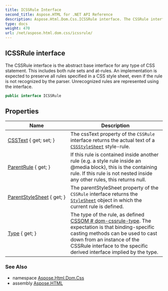 ```yaml
---
title: ICSSRule Interface
second_title: Aspose.HTML for .NET API Reference
description: Aspose.Html.Dom.Css.ICSSRule interface. The CSSRule interface is the abstract base interface for any type of CSS statement. This includes both rule sets and at-rules. An implementation is expected to preserve all rules specified in a CSS style sheet even if the rule is not recognized by the parser. Unrecognized rules are represented using the interface
type: docs
weight: 470
url: /net/aspose.html.dom.css/icssrule/
---
```

## ICSSRule interface

The CSSRule interface is the abstract base interface for any type of CSS statement. This includes both rule sets and at-rules. An implementation is expected to preserve all rules specified in a CSS style sheet, even if the rule is not recognized by the parser. Unrecognized rules are represented using the interface.

```csharp
public interface ICSSRule
```

## Properties

| Name | Description |
| --- | --- |
| [CSSText](../../aspose.html.dom.css/icssrule/csstext/) { get; set; } | The cssText property of the `CSSRule` interface returns the actual text of a [`CSSStyleSheet`](../icssstylesheet/) style-rule. |
| [ParentRule](../../aspose.html.dom.css/icssrule/parentrule/) { get; } | If this rule is contained inside another rule (e.g. a style rule inside an @media block), this is the containing rule. If this rule is not nested inside any other rules, this returns null. |
| [ParentStyleSheet](../../aspose.html.dom.css/icssrule/parentstylesheet/) { get; } | The parentStyleSheet property of the `CSSRule` interface returns the [`StyleSheet`](../istylesheet/) object in which the current rule is defined. |
| [Type](../../aspose.html.dom.css/icssrule/type/) { get; } | The type of the rule, as defined [CSSOM # dom-cssrule-type](https://drafts.csswg.org/cssom/#dom-cssrule-type). The expectation is that binding-specific casting methods can be used to cast down from an instance of the CSSRule interface to the specific derived interface implied by the type. |

### See Also

* namespace [Aspose.Html.Dom.Css](../../aspose.html.dom.css/)
* assembly [Aspose.HTML](../../)
